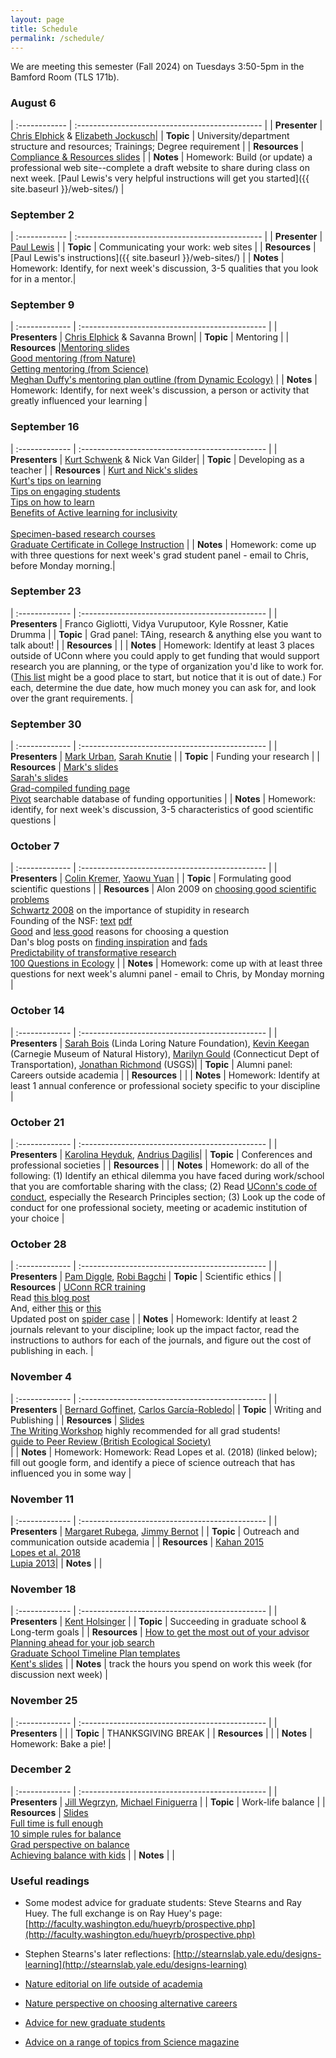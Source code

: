```yaml
---
layout: page
title: Schedule
permalink: /schedule/
---
```


We are meeting this semester (Fall 2024) on Tuesdays 3:50-5pm in the Bamford Room (TLS 171b). 

### August 6    

| :------------ | :---------------------------------------------- |
| **Presenter** | [Chris Elphick](https://elphick.lab.uconn.edu/) & [Elizabeth Jockusch](https://jockusch.eeb.uconn.edu/)|
| **Topic**     | University/department structure and resources; Trainings; Degree requirement |
| **Resources** | [Compliance & Resources slides](https://elphick.lab.uconn.edu/wp-content/uploads/sites/73/2023/09/EEB5100_F2023_intro_to_EEB.pdf) |
| **Notes**     | Homework: Build (or update) a professional web site--complete a draft website to share during class on next week. [Paul Lewis's very helpful instructions will get you started]({{ site.baseurl }}/web-sites/) |

### September 2 

| :------------ | :---------------------------------------------- |
| **Presenter** | [Paul Lewis](https://phylogeny.uconn.edu/) |
| **Topic**     | Communicating your work: web sites |
| **Resources** | [Paul Lewis's instructions]({{ site.baseurl }}/web-sites/) |
| **Notes**     | Homework: Identify, for next week's discussion, 3-5 qualities that you look for in a mentor.|

### September 9  

| :------------- | :---------------------------------------------- |
| **Presenters** | [Chris Elphick](https://elphick.lab.uconn.edu/) & Savanna Brown|
| **Topic**      | Mentoring |
| **Resources**  |[Mentoring slides](https://elphick-lab.media.uconn.edu/wp-content/uploads/sites/73/2024/09/EEB-5100-Mentoring.pdf)<br> [Good mentoring (from Nature)](http://www.nature.com/nature/journal/v447/n7146/full/447791a.html)<br>[Getting mentoring (from Science)](http://www.sciencemag.org/careers/2014/01/getting-mentoring-you-need)<br>[Meghan Duffy's mentoring plan outline (from Dynamic Ecology)](https://dynamicecology.wordpress.com/2017/01/09/mentoring-plans-a-really-useful-tool-for-pis-and-their-lab-members/) |
| **Notes**      | Homework: Identify, for next week's discussion, a person or activity that greatly influenced your learning |

### September 16 

| :------------- | :---------------------------------------------- |
| **Presenters** | [Kurt Schwenk](http://hydrodictyon.eeb.uconn.edu/eebedia/index.php/Kurt_Schwenk) & Nick Van Gilder|
| **Topic**      | Developing as a teacher |
| **Resources**  | [Kurt and Nick's slides](https://elphick-lab.media.uconn.edu/wp-content/uploads/sites/73/2024/09/Developing-as-a-Teacher-2024-EEB5100_EDITED-KS.pdf)<br> [Kurt's tips on learning](https://elphick.lab.uconn.edu/wp-content/uploads/sites/73/2023/09/Dr.SchwenkTeachingtTips_2021.pdf)<br>[Tips on engaging students](https://elphick.lab.uconn.edu/wp-content/uploads/sites/73/2023/09/HarrysTeachingEngagement.pdf)<br>[Tips on how to learn](https://elphick.lab.uconn.edu/wp-content/uploads/sites/73/2023/09/HowBestToLearn_2021.pdf)<br>[Benefits of Active learning for inclusivity](https://doi.org/10.1187/cbe.16-12-0344)<br>[](https://doi.org/10.1002/ece3.6300)<br>[Specimen-based research courses](https://doi.org/10.1093/iob/obaa004)<br>[Graduate Certificate in College Instruction](http://gcci.uconn.edu/) |
| **Notes**      | Homework: come up with three questions for next week's grad student panel - email to Chris, before Monday morning.|

### September 23  

| :------------- | :---------------------------------------------- |
| **Presenters** | Franco Gigliotti, Vidya Vuruputoor, Kyle Rossner, Katie Drumma |
| **Topic**      | Grad panel: TAing, research & anything else you want to talk about! |
| **Resources**  |  |
| **Notes**      | Homework: Identify at least 3 places outside of UConn where you could apply to get funding that would support research you are planning, or the type of organization you'd like to work for. ([This list](http://hydrodictyon.eeb.uconn.edu/eebedia/index.php/Funding_Sources) might be a good place to start, but notice that it is out of date.) For each, determine the due date, how much money you can ask for, and look over the grant requirements. |

### September 30    

| :------------- | :---------------------------------------------- |
| **Presenters** | [Mark Urban](http://hydrodictyon.eeb.uconn.edu/people/urban/), [Sarah Knutie](https://www.knutielab.com/) |
| **Topic**      | Funding your research |
| **Resources**  | [Mark's slides](https://drive.google.com/file/d/1p8YoqpXJy93Ilf4h0R15_9mjAvNf2LRZ/view?usp=sharing)<br>[Sarah's slides](https://drive.google.com/file/d/1qpns63eKEmDGURq9dOY201oAqI4zhZ9h/view?usp=sharing)<br>[Grad-compiled funding page](http://hydrodictyon.eeb.uconn.edu/eebedia/index.php/Funding_Sources)<br>[Pivot](https://guides.lib.uconn.edu/grants/Pivot) searchable database of funding opportunities |
| **Notes**      | Homework: identify, for next week's discussion, 3-5 characteristics of good scientific questions |

### October 7   

| :------------- | :---------------------------------------------- |
| **Presenters** | [Colin Kremer](https://colinkremer.wordpress.com/), [Yaowu Yuan](https://monkeyflower.uconn.edu/) |
| **Topic**      | Formulating good scientific questions |
| **Resources**  | Alon 2009 on [choosing good scientific problems](http://www.sciencedirect.com/science/article/pii/S1097276509006418) <br>[Schwartz 2008](http://dx.doi.org/10.1242/jcs.033340) on the importance of stupidity in research <br>Founding of the NSF: [text](https://www.nsf.gov/od/lpa/nsf50/vbush1945.htm) [pdf](https://archive.org/details/scienceendlessfr00unit) <br>[Good](https://dynamicecology.wordpress.com/2012/10/20/advice-good-reasons-for-choosing-a-research-project-plus-some-bad-ones/) and [less good](https://dynamicecology.wordpress.com/2011/06/03/advice-weak-reasons-for-choosing-a-research-project/) reasons for choosing a question <br>Dan's blog posts on [finding inspiration](https://ecoevoevoeco.blogspot.com/2019/09/inspiration.html) and [fads](https://ecoevoevoeco.blogspot.com/2019/09/fads.html)<br>[Predictability of transformative research](https://doi.org/10.1016/j.tree.2017.08.012)<br>[100 Questions in Ecology](https:doi.org/10.1111/1365-2745.12025) |
| **Notes**      | Homework: come up with at least three questions for next week's alumni panel - email to Chris, by Monday morning |

### October 14  

| :------------- | :---------------------------------------------- |
| **Presenters** | [Sarah Bois](https://www.linkedin.com/in/sarah-bois-980a038) (Linda Loring Nature Foundation), [Kevin Keegan](https://www.linkedin.com/in/kevin-keegan-660b3424) (Carnegie Museum of Natural History), [Marilyn Gould](https://www.linkedin.com/in/marilyn-r-gould-64363323) (Connecticut Dept of Transportation), [Jonathan Richmond](https://www.usgs.gov/staff-profiles/jonathan-q-richmond) (USGS)|
| **Topic**      | Alumni panel: Careers outside academia |
| **Resources**  |  |
| **Notes**      | Homework: Identify at least 1 annual conference or professional society specific to your discipline |

### October 21   

| :------------- | :---------------------------------------------- |
| **Presenters** | [Karolina Heyduk](https://www.kheyduk.net/), [Andrius Dagilis](https://adagilis.github.io/)|
| **Topic**      | Conferences and professional societies |
| **Resources**  |  |
| **Notes**      | Homework: do all of the following: (1) Identify an ethical dilemma you have faced during work/school that you are comfortable sharing with the class; (2) Read [UConn's code of conduct](https://policy.uconn.edu/2011/05/17/employee-code-of-conduct/), especially the Research Principles section; (3) Look up the code of conduct for one professional society, meeting or academic institution of your choice |

### October 28   

| :------------- | :---------------------------------------------- |
| **Presenters** | [Pam Diggle](https://pamela-diggle.scholar.uconn.edu), [Robi Bagchi](https://bagchi.eeb.uconn.edu/) 
| **Topic**      | Scientific ethics |
| **Resources**  | [UConn RCR training](https://ovpr.uconn.edu/services/rics/responsible-conduct-of-research/)<br>Read [this blog post](https://dynamicecology.wordpress.com/2020/01/31/friday-links-240)<br>And, either [this](https://www.nature.com/articles/d41586-020-00287-y) or [this](https://www.sciencemag.org/news/2020/01/spider-biologist-denies-suspicions-widespread-data-fraud-his-animal-personality)<br>Updated post on [spider case](http://ecoevoevoeco.blogspot.com/2021/05/17-months.html?m=1) |
| **Notes**      | Homework: Identify at least 2 journals relevant to your discipline; look up the impact factor, read the instructions to authors for each of the journals, and figure out the cost of publishing in each. |

### November 4   

| :------------- | :---------------------------------------------- |
| **Presenters** | [Bernard Goffinet](https://bryology.uconn.edu/), [Carlos García-Robledo](https://carlosgarciarobledo.org/UCONN/)|
| **Topic**      | Writing and Publishing |
| **Resources**  | [Slides](https://elphick-lab.media.uconn.edu/wp-content/uploads/sites/73/2024/11/EEB5100_2024_writing.pdf)<br>[The Writing Workshop](https://osf.io/z4n3t/) highly recommended for all grad students!<br>[guide to Peer Review (British Ecological Society)](http://www.britishecologicalsociety.org/wp-content/uploads/Publ_Peer-Review-Booklet.pdf)<br> |
| **Notes**      | Homework: Homework: Read Lopes et al. (2018) (linked below); fill out google form, and identify a piece of science outreach that has influenced you in some way |

### November 11  

| :------------- | :---------------------------------------------- |
| **Presenters** | [Margaret Rubega](http://rubegalab.uconn.edu/), [Jimmy Bernot](https://www.bernotlab.org/) |
| **Topic**      | Outreach and communication outside academia |
| **Resources**  | [Kahan 2015](https://jcom.sissa.it/article/pubid/JCOM_1403_2015_Y04/)<br>[Lopes et al. 2018](https://journals.plos.org/plosbiology/article?id=10.1371/journal.pbio.3000061)<br>[Lupia 2013](https://www.pnas.org/content/110/Supplement_3/14048)|
| **Notes**      |  |

### November 18  

| :------------- | :---------------------------------------------- |
| **Presenters** | [Kent Holsinger](http://darwin.eeb.uconn.edu/) |
| **Topic**      | Succeeding in graduate school & Long-term goals |
| **Resources**  | [How to get the most out of your advisor](https://lsa.umich.edu/content/dam/sweetland-assets/sweetland-documents/Graduates/DWG/The-care-and-maintenence-of-your-advisor.pdf)<br>[Planning ahead for your job search](https://www.chronicle.com/article/the-job-search-before-you-apply)<br>[Graduate School Timeline Plan templates](https://osf.io/6djsm/)<br>[Kent's slides](http://hydrodictyon.eeb.uconn.edu/eebedia/images/8/8c/EEB-New-Graduate-Students-2022.pdf) |
| **Notes**      | track the hours you spend on work this week (for discussion next week) |

### November 25  


| :------------- | :---------------------------------------------- |
| **Presenters** |  |
| **Topic**      | THANKSGIVING BREAK |
| **Resources**  |  |
| **Notes**      | Homework: Bake a pie! |

### December 2   

| :------------- | :---------------------------------------------- |
| **Presenters** | [Jill Wegrzyn](http://plantcompgenomics.com/), [Michael Finiguerra](https://finiguerra.eeb.uconn.edu/) |
| **Topic**      | Work-life balance |
| **Resources**  | [Slides](https://elphick-lab.media.uconn.edu/wp-content/uploads/sites/73/2024/12/EEB_5100_24_work-life.pdf)<br>[Full time is full enough](https://www.nature.com/articles/nj7656-175a)<br>[10 simple rules for balance](https://journals.plos.org/ploscompbiol/article?id=10.1371/journal.pcbi.1009124)<br>[Grad perspective on balance](https://www.thetroutlook.com/latest-updates/work-life-balance-a-grad-students-perspective)<br>[Achieving balance with kids](https://www.nature.com/articles/d41586-018-07511-w) |
| **Notes**      |  |




### Useful readings

* Some modest advice for graduate students: Steve Stearns and Ray Huey. The full exchange is on Ray Huey's page: [http://faculty.washington.edu/hueyrb/prospective.php](http://faculty.washington.edu/hueyrb/prospective.php)

* Stephen Stearns's later reflections: [http://stearnslab.yale.edu/designs-learning](http://stearnslab.yale.edu/designs-learning)

* [Nature editorial on life outside of academia](http://www.nature.com/news/there-is-life-after-academia-1.15808)

* [Nature perspective on choosing alternative careers](http://www.nature.com/news/life-outside-the-lab-the-ones-who-got-away-1.15802)

* [Advice for new graduate students](http://chronicle.com/article/Welcome-to-Graduate-School/148775?cid=megamenu)

* [Advice on a range of topics from Science magazine](http://www.sciencemag.org/careers/outreach)
